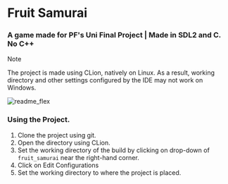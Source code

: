 # Fruit Samurai
### A game made for PF's Uni Final Project | Made in SDL2 and C. No C++

> [!Note]
> The project is made using CLion, natively on Linux. As a result, working directory and other settings configured by the IDE may not work on Windows.

![readme_flex](https://github.com/user-attachments/assets/62b6b139-6409-42e9-9864-5e353f3cf743)

### Using the Project.
1. Clone the project using git.
2. Open the directory using CLion.
3. Set the working directory of the build by clicking on drop-down of `fruit_samurai` near the right-hand corner.
4. Click on Edit Configurations
5. Set the working directory to where the project is placed.
